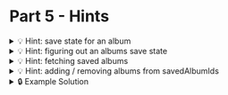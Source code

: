 # Part 5 - Hints

<details>
<summary>💡 Hint: save state for an album</summary>
The AlbumCard needs two new props: `isSaved` and `onToggleSaveAlbum`. By using the first one you can change the appearance of the save button based on the save state:

```js
// in AlbumCard
//...
return <section>
  {
    isSaved
      ? // display save button in "saved" mode
      : // display default save button
  }
  //...
</section>
```

</details>

<details>
<summary>💡 Hint: figuring out an albums save state</summary>

There are many ways to achieve this. The example solution uses a single function to toggle between the saving and removing based on the current save state of the album. Keep in mind that solutions with two function "SavedAlbum" and "removeAlbum" is possible and perfectly fine as well.

```js
// in App.js
function toggleSaveAlbum(id) {
  const isSaved = savedAlbumIds.includes(id);

  if (isSaved) {
    // album is saved at the moment => remove it from list
    const updatedList = savedAlbumIds.filter((savedId) => savedId !== id);
    setSavedAlbumIds(updatedList);
  } else {
    // album is not saved at the moment => add it to the list
    const updatedList = [id, ...savedAlbumIds];
    setSavedAlbumIds(updatedList);
  }
}
// ...

<AlbumList ... onToggleSaveAlbum={toggleSaveAlbum}/>
```

</details>

<details>
<summary>💡 Hint: fetching saved albums</summary>

Every time the savedAlbumIds array changes, the savedAlbums need to be fetched from the new endpoint. This can be done with a second useEffect! The savedAlbumIds must be included in the dependency array to trigger the useEffect whenever the array changes.

```js
const [savedAlbumIds, setSavedAlbumIds] = useState([]);
const [savedAlbums, setSavedAlbums] = useState([]);

useEffect(() => {
  async function fetchSavedAlbums() {
    const response = await fetch(
      `https://neuefische-spotify-proxy.vercel.app/api/albums?ids=${JSON.stringify(
        savedAlbumIds
      )}`
    );
    // save received data in state savedAlbums
  }
  fetchSavedAlbums();
}, [savedAlbumIds]);
```

</details>

<details>
<summary>💡 Hint: adding / removing albums from savedAlbumIds</summary>

Every time the savedAlbumIds array changes, the savedAlbums need to be fetched from the new endpoint. This can be done with a second useEffect! The savedAlbumIds must be included in the dependency array to trigger the useEffect whenever the array changes.

```js
const [savedAlbumIds, setSavedAlbumIds] = useState([]);
const [savedAlbums, setSavedAlbums] = useState([]);

useEffect(() => {
  async function fetchSavedAlbums() {
    const response = await fetch(
      `https://neuefische-spotify-proxy.vercel.app/api/albums?ids=${JSON.stringify(
        savedAlbumIds
      )}`
    );
    // save received data in state savedAlbums
  }
  fetchSavedAlbums();
}, [savedAlbumIds]);
```

</details>

<details>
<summary>🔒 Example Solution </summary>
Only check this solution after giving this part a good try!

[🔗 Part 5 Example Solution](https://github.com/neuefische-web-demos/theme-creator-example-solution/tree/part-5)

</details>
